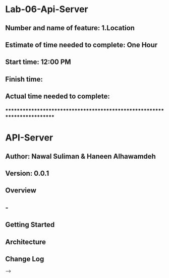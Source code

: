 # Lab-06-Api-Server


## Number and name of feature: 1.Location 

## Estimate of time needed to complete: One Hour

## Start time: 12:00 PM

## Finish time: 

## Actual time needed to complete: 


### ************************************************************************

# API-Server

## **Author**: Nawal Suliman & Haneen Alhawamdeh

## **Version**: 0.0.1


## Overview
<!-- Provide a high level overview of what this application is and why you are building it, beyond the fact that it's an assignment for this class. (i.e. What's your problem domain?) -->
## - 

## Getting Started
<!-- What are the steps that a user must take in order to build this app on their own machine and get it running? -->

## Architecture
<!-- Provide a detailed description of the application design. What technologies (languages, libraries, etc) you're using, and any other relevant design information. -->

## Change Log
<!-- Use this area to document the iterative changes made to your application as each feature is successfully implemented. Use time stamps. Here's an examples:

01-01-2001 4:59pm - Application now has a fully-functional express server, with a GET route for the location resource.

## Credits and Collaborations
<!-- Give credit (and a link) to other people or resources that helped you build this application. -->
-->
